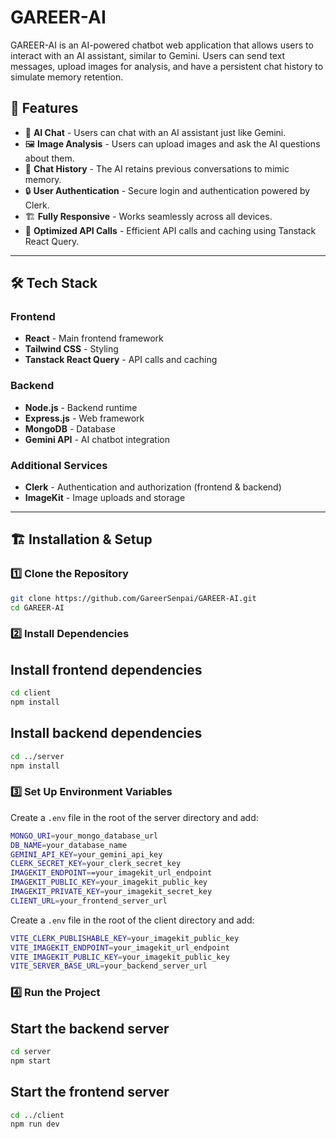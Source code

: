# GAREER-AI

GAREER-AI is an AI-powered chatbot web application that allows users to interact with an AI assistant, similar to Gemini. Users can send text messages, upload images for analysis, and have a persistent chat history to simulate memory retention.

## 🚀 Features

- 🤖 **AI Chat** - Users can chat with an AI assistant just like Gemini.
- 🖼️ **Image Analysis** - Users can upload images and ask the AI questions about them.
- 💾 **Chat History** - The AI retains previous conversations to mimic memory.
- 🔒 **User Authentication** - Secure login and authentication powered by Clerk.
- 🏗️ **Fully Responsive** - Works seamlessly across all devices.
- 📡 **Optimized API Calls** - Efficient API calls and caching using Tanstack React Query.

---

## 🛠️ Tech Stack

### Frontend

- **React** - Main frontend framework
- **Tailwind CSS** - Styling
- **Tanstack React Query** - API calls and caching

### Backend

- **Node.js** - Backend runtime
- **Express.js** - Web framework
- **MongoDB** - Database
- **Gemini API** - AI chatbot integration

### Additional Services

- **Clerk** - Authentication and authorization (frontend & backend)
- **ImageKit** - Image uploads and storage

---

## 🏗️ Installation & Setup

### 1️⃣ Clone the Repository

```sh
git clone https://github.com/GareerSenpai/GAREER-AI.git
cd GAREER-AI
```

### 2️⃣ Install Dependencies

## Install frontend dependencies

```sh
cd client
npm install
```

## Install backend dependencies

```sh
cd ../server
npm install
```

### 3️⃣ Set Up Environment Variables

Create a `.env` file in the root of the server directory and add:

```sh
MONGO_URI=your_mongo_database_url
DB_NAME=your_database_name
GEMINI_API_KEY=your_gemini_api_key
CLERK_SECRET_KEY=your_clerk_secret_key
IMAGEKIT_ENDPOINT==your_imagekit_url_endpoint
IMAGEKIT_PUBLIC_KEY=your_imagekit_public_key
IMAGEKIT_PRIVATE_KEY=your_imagekit_secret_key
CLIENT_URL=your_frontend_server_url
```

Create a `.env` file in the root of the client directory and add:

```sh
VITE_CLERK_PUBLISHABLE_KEY=your_imagekit_public_key
VITE_IMAGEKIT_ENDPOINT=your_imagekit_url_endpoint
VITE_IMAGEKIT_PUBLIC_KEY=your_imagekit_public_key
VITE_SERVER_BASE_URL=your_backend_server_url
```

### 4️⃣ Run the Project

## Start the backend server

```sh
cd server
npm start
```

## Start the frontend server

```sh
cd ../client
npm run dev
```
